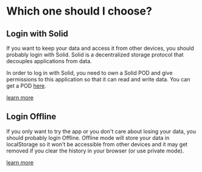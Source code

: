# Which one should I choose?

## Login with Solid

If you want to keep your data and access it from other devices, you should probably login with Solid. Solid is a decentralized storage protocol that decouples applications from data.

In order to log in with Solid, you need to own a Solid POD and give permissions to this application so that it can read and write data. You can get a POD [here](https://solid.inrupt.com/get-a-solid-pod).

[learn more](https://solidproject.org)

## Login Offline

If you only want to try the app or you don't care about losing your data, you should probably login Offline. Offline mode will store your data in localStorage so it won't be accessible from other devices and it may get removed if you clear the history in your browser (or use private mode).

[learn more](https://en.wikipedia.org/wiki/Web_storage)
